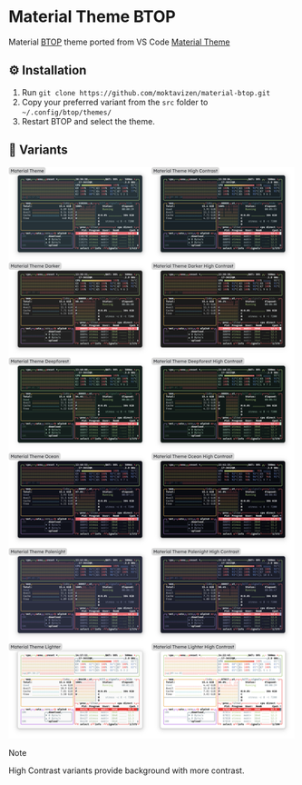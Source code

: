 # Material Theme BTOP

Material [BTOP](https://github.com/aristocratos/btop) theme ported from VS Code [Material Theme](https://github.com/material-theme/vsc-material-theme)

## ⚙️ Installation

1. Run `git clone https://github.com/moktavizen/material-btop.git`
2. Copy your preferred variant from the `src` folder to `~/.config/btop/themes/`
3. Restart BTOP and select the theme.

## 🎨 Variants

![material darker](./images/btop-themes-preview.webp)

> [!NOTE]
> High Contrast variants provide background with more contrast.
